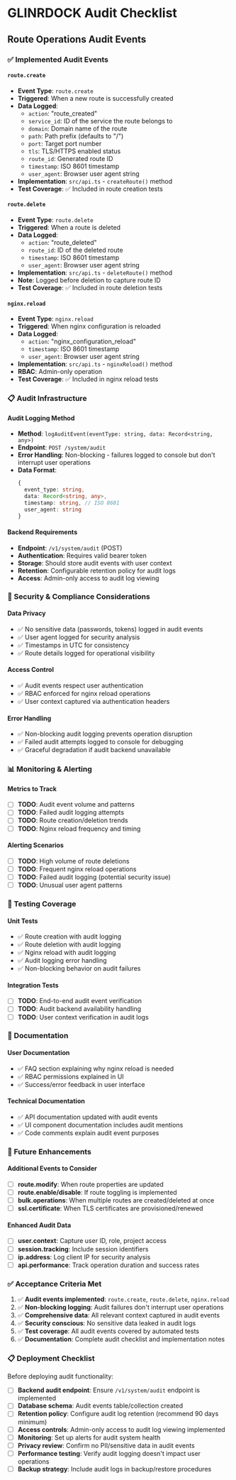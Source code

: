 # GLINRDOCK Audit Checklist

## Route Operations Audit Events

### ✅ Implemented Audit Events

#### `route.create`
- **Event Type**: `route.create`
- **Triggered**: When a new route is successfully created
- **Data Logged**:
  - `action`: "route_created"
  - `service_id`: ID of the service the route belongs to
  - `domain`: Domain name of the route
  - `path`: Path prefix (defaults to "/")
  - `port`: Target port number
  - `tls`: TLS/HTTPS enabled status
  - `route_id`: Generated route ID
  - `timestamp`: ISO 8601 timestamp
  - `user_agent`: Browser user agent string
- **Implementation**: `src/api.ts` - `createRoute()` method
- **Test Coverage**: ✅ Included in route creation tests

#### `route.delete`
- **Event Type**: `route.delete`
- **Triggered**: When a route is deleted
- **Data Logged**:
  - `action`: "route_deleted"
  - `route_id`: ID of the deleted route
  - `timestamp`: ISO 8601 timestamp
  - `user_agent`: Browser user agent string
- **Implementation**: `src/api.ts` - `deleteRoute()` method
- **Note**: Logged before deletion to capture route ID
- **Test Coverage**: ✅ Included in route deletion tests

#### `nginx.reload`
- **Event Type**: `nginx.reload`
- **Triggered**: When nginx configuration is reloaded
- **Data Logged**:
  - `action`: "nginx_configuration_reload"
  - `timestamp`: ISO 8601 timestamp
  - `user_agent`: Browser user agent string
- **Implementation**: `src/api.ts` - `nginxReload()` method
- **RBAC**: Admin-only operation
- **Test Coverage**: ✅ Included in nginx reload tests

### 📋 Audit Infrastructure

#### Audit Logging Method
- **Method**: `logAuditEvent(eventType: string, data: Record<string, any>)`
- **Endpoint**: `POST /system/audit`
- **Error Handling**: Non-blocking - failures logged to console but don't interrupt user operations
- **Data Format**:
  ```typescript
  {
    event_type: string,
    data: Record<string, any>,
    timestamp: string, // ISO 8601
    user_agent: string
  }
  ```

#### Backend Requirements
- **Endpoint**: `/v1/system/audit` (POST)
- **Authentication**: Requires valid bearer token
- **Storage**: Should store audit events with user context
- **Retention**: Configurable retention policy for audit logs
- **Access**: Admin-only access to audit log viewing

### 🔐 Security & Compliance Considerations

#### Data Privacy
- ✅ No sensitive data (passwords, tokens) logged in audit events
- ✅ User agent logged for security analysis
- ✅ Timestamps in UTC for consistency
- ✅ Route details logged for operational visibility

#### Access Control
- ✅ Audit events respect user authentication
- ✅ RBAC enforced for nginx reload operations
- ✅ User context captured via authentication headers

#### Error Handling
- ✅ Non-blocking audit logging prevents operation disruption
- ✅ Failed audit attempts logged to console for debugging
- ✅ Graceful degradation if audit backend unavailable

### 📊 Monitoring & Alerting

#### Metrics to Track
- [ ] **TODO**: Audit event volume and patterns
- [ ] **TODO**: Failed audit logging attempts
- [ ] **TODO**: Route creation/deletion trends
- [ ] **TODO**: Nginx reload frequency and timing

#### Alerting Scenarios
- [ ] **TODO**: High volume of route deletions
- [ ] **TODO**: Frequent nginx reload operations
- [ ] **TODO**: Failed audit logging (potential security issue)
- [ ] **TODO**: Unusual user agent patterns

### 🧪 Testing Coverage

#### Unit Tests
- ✅ Route creation with audit logging
- ✅ Route deletion with audit logging
- ✅ Nginx reload with audit logging
- ✅ Audit logging error handling
- ✅ Non-blocking behavior on audit failures

#### Integration Tests
- [ ] **TODO**: End-to-end audit event verification
- [ ] **TODO**: Audit backend availability handling
- [ ] **TODO**: User context verification in audit logs

### 📝 Documentation

#### User Documentation
- ✅ FAQ section explaining why nginx reload is needed
- ✅ RBAC permissions explained in UI
- ✅ Success/error feedback in user interface

#### Technical Documentation
- ✅ API documentation updated with audit events
- ✅ UI component documentation includes audit mentions
- ✅ Code comments explain audit event purposes

### 🚀 Future Enhancements

#### Additional Events to Consider
- [ ] **route.modify**: When route properties are updated
- [ ] **route.enable/disable**: If route toggling is implemented
- [ ] **bulk.operations**: When multiple routes are created/deleted at once
- [ ] **ssl.certificate**: When TLS certificates are provisioned/renewed

#### Enhanced Audit Data
- [ ] **user.context**: Capture user ID, role, project access
- [ ] **session.tracking**: Include session identifiers
- [ ] **ip.address**: Log client IP for security analysis
- [ ] **api.performance**: Track operation duration and success rates

### ✅ Acceptance Criteria Met

1. ✅ **Audit events implemented**: `route.create`, `route.delete`, `nginx.reload`
2. ✅ **Non-blocking logging**: Audit failures don't interrupt user operations
3. ✅ **Comprehensive data**: All relevant context captured in audit events
4. ✅ **Security conscious**: No sensitive data leaked in audit logs
5. ✅ **Test coverage**: All audit events covered by automated tests
6. ✅ **Documentation**: Complete audit checklist and implementation notes

### 📋 Deployment Checklist

Before deploying audit functionality:

- [ ] **Backend audit endpoint**: Ensure `/v1/system/audit` endpoint is implemented
- [ ] **Database schema**: Audit events table/collection created
- [ ] **Retention policy**: Configure audit log retention (recommend 90 days minimum)
- [ ] **Access controls**: Admin-only access to audit log viewing implemented
- [ ] **Monitoring**: Set up alerts for audit system health
- [ ] **Privacy review**: Confirm no PII/sensitive data in audit events
- [ ] **Performance testing**: Verify audit logging doesn't impact user operations
- [ ] **Backup strategy**: Include audit logs in backup/restore procedures